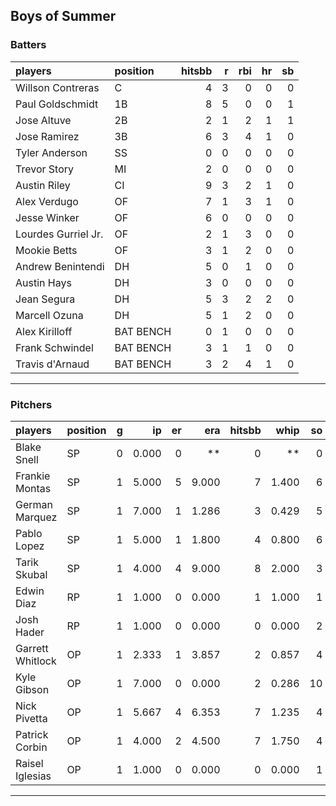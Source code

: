 ## Boys of Summer

### Batters

 
|players             |position  | hitsbb|  r| rbi| hr| sb| 
|:-------------------|:---------|------:|--:|---:|--:|--:| 
|Willson Contreras   |C         |      4|  3|   0|  0|  0| 
|Paul Goldschmidt    |1B        |      8|  5|   0|  0|  1| 
|Jose Altuve         |2B        |      2|  1|   2|  1|  1| 
|Jose Ramirez        |3B        |      6|  3|   4|  1|  0| 
|Tyler Anderson      |SS        |      0|  0|   0|  0|  0| 
|Trevor Story        |MI        |      2|  0|   0|  0|  0| 
|Austin Riley        |CI        |      9|  3|   2|  1|  0| 
|Alex Verdugo        |OF        |      7|  1|   3|  1|  0| 
|Jesse Winker        |OF        |      6|  0|   0|  0|  0| 
|Lourdes Gurriel Jr. |OF        |      2|  1|   3|  0|  0| 
|Mookie Betts        |OF        |      3|  1|   2|  0|  0| 
|Andrew Benintendi   |DH        |      5|  0|   1|  0|  0| 
|Austin Hays         |DH        |      3|  0|   0|  0|  0| 
|Jean Segura         |DH        |      5|  3|   2|  2|  0| 
|Marcell Ozuna       |DH        |      5|  1|   2|  0|  0| 
|Alex Kirilloff      |BAT BENCH |      0|  1|   0|  0|  0| 
|Frank Schwindel     |BAT BENCH |      3|  1|   1|  0|  0| 
|Travis d'Arnaud     |BAT BENCH |      3|  2|   4|  1|  0| 


* * *

### Pitchers

 
|players          |position |  g|    ip| er|   era| hitsbb|  whip| so|  w| sv| 
|:----------------|:--------|--:|-----:|--:|-----:|------:|-----:|--:|--:|--:| 
|Blake Snell      |SP       |  0| 0.000|  0|    **|      0|    **|  0|  0|  0| 
|Frankie Montas   |SP       |  1| 5.000|  5| 9.000|      7| 1.400|  6|  0|  0| 
|German Marquez   |SP       |  1| 7.000|  1| 1.286|      3| 0.429|  5|  0|  0| 
|Pablo Lopez      |SP       |  1| 5.000|  1| 1.800|      4| 0.800|  6|  0|  0| 
|Tarik Skubal     |SP       |  1| 4.000|  4| 9.000|      8| 2.000|  3|  0|  0| 
|Edwin Diaz       |RP       |  1| 1.000|  0| 0.000|      1| 1.000|  1|  0|  0| 
|Josh Hader       |RP       |  1| 1.000|  0| 0.000|      0| 0.000|  2|  0|  1| 
|Garrett Whitlock |OP       |  1| 2.333|  1| 3.857|      2| 0.857|  4|  0|  0| 
|Kyle Gibson      |OP       |  1| 7.000|  0| 0.000|      2| 0.286| 10|  1|  0| 
|Nick Pivetta     |OP       |  1| 5.667|  4| 6.353|      7| 1.235|  4|  0|  0| 
|Patrick Corbin   |OP       |  1| 4.000|  2| 4.500|      7| 1.750|  4|  0|  0| 
|Raisel Iglesias  |OP       |  1| 1.000|  0| 0.000|      0| 0.000|  1|  0|  1| 


* * *


